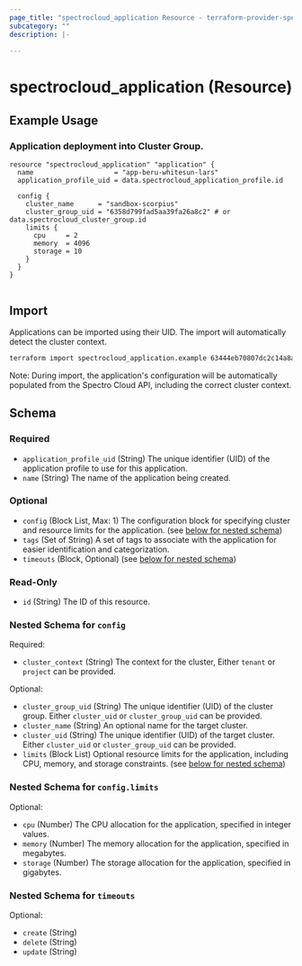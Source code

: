 ```yaml
---
page_title: "spectrocloud_application Resource - terraform-provider-spectrocloud"
subcategory: ""
description: |-
  
---
```


# spectrocloud_application (Resource)

  

## Example Usage


### Application deployment into Cluster Group.

```hcl
resource "spectrocloud_application" "application" {
  name                    = "app-beru-whitesun-lars"
  application_profile_uid = data.spectrocloud_application_profile.id

  config {
    cluster_name      = "sandbox-scorpius"
    cluster_group_uid = "6358d799fad5aa39fa26a8c2" # or data.spectrocloud_cluster_group.id
    limits {
      cpu     = 2
      memory  = 4096
      storage = 10
    }
  }
}
   
```

## Import

Applications can be imported using their UID. The import will automatically detect the cluster context.

```bash
terraform import spectrocloud_application.example 63444eb70807dc2c14a8ad59
```

Note: During import, the application's configuration will be automatically populated from the Spectro Cloud API, including the correct cluster context.


<!-- schema generated by tfplugindocs -->
## Schema

### Required

- `application_profile_uid` (String) The unique identifier (UID) of the application profile to use for this application.
- `name` (String) The name of the application being created.

### Optional

- `config` (Block List, Max: 1) The configuration block for specifying cluster and resource limits for the application. (see [below for nested schema](#nestedblock--config))
- `tags` (Set of String) A set of tags to associate with the application for easier identification and categorization.
- `timeouts` (Block, Optional) (see [below for nested schema](#nestedblock--timeouts))

### Read-Only

- `id` (String) The ID of this resource.

<a id="nestedblock--config"></a>
### Nested Schema for `config`

Required:

- `cluster_context` (String) The context for the cluster,  Either `tenant` or `project` can be provided.

Optional:

- `cluster_group_uid` (String) The unique identifier (UID) of the cluster group. Either `cluster_uid` or `cluster_group_uid` can be provided.
- `cluster_name` (String) An optional name for the target cluster.
- `cluster_uid` (String) The unique identifier (UID) of the target cluster. Either `cluster_uid` or `cluster_group_uid` can be provided.
- `limits` (Block List) Optional resource limits for the application, including CPU, memory, and storage constraints. (see [below for nested schema](#nestedblock--config--limits))

<a id="nestedblock--config--limits"></a>
### Nested Schema for `config.limits`

Optional:

- `cpu` (Number) The CPU allocation for the application, specified in integer values.
- `memory` (Number) The memory allocation for the application, specified in megabytes.
- `storage` (Number) The storage allocation for the application, specified in gigabytes.



<a id="nestedblock--timeouts"></a>
### Nested Schema for `timeouts`

Optional:

- `create` (String)
- `delete` (String)
- `update` (String)